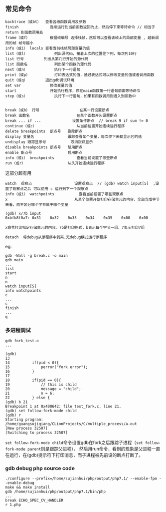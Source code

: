 ## 常见命令    
    
    backtrace（或bt）	查看各级函数调用及参数
    finish	            连续运行到当前函数返回为止，然后停下来等待命令 // 相当于 return 到函数调用处
    frame（或f）         根据帧编号	选择栈帧，然后可以查看该帧上的局部变量 , 越新调用的帧 帧号越小
    info（或i） locals	查看当前栈帧局部变量的值
    list（或l）	        列出源代码，接着上次的位置往下列，每次列10行
    list 行号	        列出从第几行开始的源代码
    list 函数名	        列出某个函数的源代码
    next（或n）	        执行下一行语句
    print（或p）	        打印表达式的值，通过表达式可以修改变量的值或者调用函数
    quit（或q）       	退出gdb调试环境
    set var	            修改变量的值
    start	            开始执行程序，停在main函数第一行语句前面等待命令
    step（或s）	        执行下一行语句，如果有函数调用则进入到函数中
    
    
    break（或b） 行号	              在某一行设置断点
    break 函数名	                  在某个函数开头设置断点
    break ... if ...	          设置条件断点  // break 9 if sum != 0 
    continue（或c）	              从当前位置开始连续运行程序
    delete breakpoints  断点号	  删除断点
    display 变量名	              跟踪查看某个变量，每次停下来都显示它的值
    undisplay 跟踪显示号	          取消跟踪显示
    disable breakpoints 断点号	  禁用断点
    enable 断点号	              启用断点
    info（或i） breakpoints	      查看当前设置了哪些断点
    run（或r）	                  从头开始连续运行程序
    
这部分超有用

    watch  观察点                   设置观察点  // (gdb) watch input[5]  ,设置了观察点之后 可以使用 c 运行到下一个观察点
    info（或i） watchpoints	       查看当前设置了哪些观察点
    x	                           从某个位置开始打印存储单元的内容，全部当成字节来看，而不区分哪个字节属于哪个变量
    
    (gdb) x/7b input
    0xbfb8f0a7:	0x31	0x32	0x33	0x34	0x35	0x00	0x00
    
    x命令打印指定存储单元的内容。7b是打印格式，b表示每个字节一组，7表示打印7组
    
    detach  将debug从原程序中剥离,无debug模式运行原程序  
    
    
    
eg.

    gdb -Wall -g break.c -o main
    gdb main
    ...
    list 
    start 
    n
    n
    watch input[5]
    info watchpoints
    c
    ...
    c
    finish
    ...
    q
    

### 多进程调试

    gdb fork_test.o
    ...
    
    (gdb) 
    13      
    14          if(pid < 0){
    15              perror("fork error");
    16          }
    17      
    18          if(pid == 0){
    19              // this is child
    20              message = "child";
    21              n = 6;
    22          } else {
    (gdb) b 21
    Breakpoint 1 at 0x400642: file test_fork.c, line 21.
    (gdb) set follow-fork-mode child
    (gdb) r
    Starting program: /home/guangsujiqiang/CLionProjects/C/multiple_process/a.out 
    [New process 32507]
    [Switching to process 32507]
    
`set follow-fork-mode child`命令设置gdb在fork之后跟踪子进程（`set follow-fork-mode parent`则是跟踪父进程），
然后用run命令，看到的现象是父进程一直在运行，在(gdb)提示符下打印消息，而子进程被先前设的断点打断了。       
    

### gdb debug php source code

    ./configure --prefix=/home/sujianhui/php/output/php7.1/ --enable-fpm --enable-debug
    make && make install
    gdb /home/sujianhui/php/output/php7.1/bin/php
    ...
    break ECHO_SPEC_CV_HANDLER
    r 1.php
    